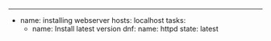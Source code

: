 ---
- name: installing webserver
  hosts: localhost
  tasks:
    - name: Install latest version
      dnf:
        name: httpd
        state: latest
